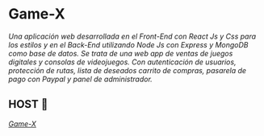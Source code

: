 # Game-X
_Una aplicación web desarrollada en el Front-End con React Js y Css para los estilos y en el Back-End utilizando Node Js con Express y MongoDB como base de datos.
Se trata de una web app de ventas de juegos digitales y consolas de videojuegos. Con autenticación de usuarios, protección de rutas, lista de deseados
carrito de compras, pasarela de pago con Paypal y panel de administrador._

## HOST 🚀
_[Game-X](https://game-x-arg.herokuapp.com/)_
